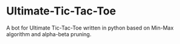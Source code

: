 # Ultimate-Tic-Tac-Toe
A bot for Ultimate Tic-Tac-Toe written in python based on Min-Max algorithm and alpha-beta pruning.
